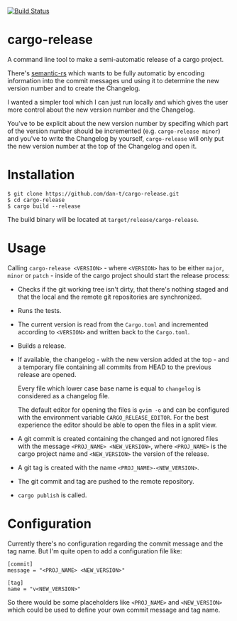 [![Build Status](https://travis-ci.org/dan-t/cargo-release.svg?branch=master)](https://travis-ci.org/dan-t/cargo-release)

cargo-release
=============

A command line tool to make a semi-automatic release of a cargo project.

There's [semantic-rs](https://github.com/semantic-rs/semantic-rs) which
wants to be fully automatic by encoding information into the commit messages
und using it to determine the new version number and to create the Changelog.

I wanted a simpler tool which I can just run locally and which gives the user
more control about the new version number and the Changelog.

You've to be explicit about the new version number by specifing which part of
the version number should be incremented (e.g. `cargo-release minor`) and
you've to write the Changelog by yourself, `cargo-release` will only put the
new version number at the top of the Changelog and open it.

Installation
============

    $ git clone https://github.com/dan-t/cargo-release.git
    $ cd cargo-release
    $ cargo build --release

The build binary will be located at `target/release/cargo-release`.

Usage
=====

Calling `cargo-release <VERSION>` - where `<VERSION>` has to be either `major`, `minor` or `patch` -
inside of the cargo project should start the release process:

* Checks if the git working tree isn't dirty, that there's nothing staged and that
  the local and the remote git repositories are synchronized.

* Runs the tests.

* The current version is read from the `Cargo.toml` and incremented according to
  `<VERSION>` and written back to the `Cargo.toml`.

* Builds a release.

* If available, the changelog - with the new version added at the top - and a temporary
  file containing all commits from HEAD to the previous release are opened.

  Every file which lower case base name is equal to `changelog` is considered as a changelog file.

  The default editor for opening the files is `gvim -o` and can be configured with the environment
  variable `CARGO_RELEASE_EDITOR`. For the best experience the editor should be able to open
  the files in a split view.

* A git commit is created containing the changed and not ignored files with the message
  `<PROJ_NAME> <NEW_VERSION>`, where `<PROJ_NAME>` is the cargo project name and `<NEW_VERSION>`
  the version of the release.

* A git tag is created with the name `<PROJ_NAME>-<NEW_VERSION>`.

* The git commit and tag are pushed to the remote repository.

* `cargo publish` is called.

Configuration
=============

Currently there's no configuration regarding the commit message and the tag name. But I'm quite
open to add a configuration file like:

    [commit]
    message = "<PROJ_NAME> <NEW_VERSION>"

    [tag]
    name = "v<NEW_VERSION>"

So there would be some placeholders like `<PROJ_NAME>` and `<NEW_VERSION>` which could be
used to define your own commit message and tag name.
